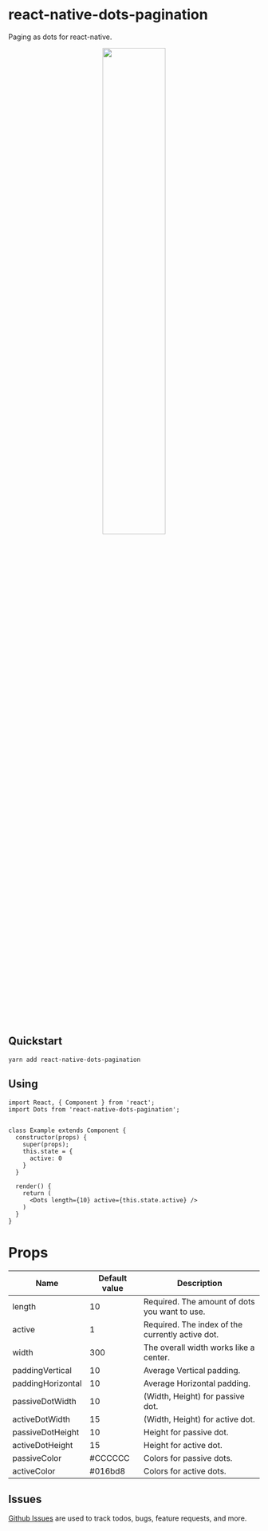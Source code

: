 # react-native-dots-pagination

Paging as dots for react-native.

<p align="center">
  <img src="https://raw.githubusercontent.com/tsepeti/react-native-dots-pagination/master/record.gif" width="50%" />
</p>

## Quickstart
    yarn add react-native-dots-pagination
    
## Using

```JS
import React, { Component } from 'react';
import Dots from 'react-native-dots-pagination';


class Example extends Component {
  constructor(props) {
    super(props);
    this.state = {
      active: 0
    }
  }
  
  render() {
    return (
      <Dots length={10} active={this.state.active} />
    )
  }
}
```

# Props

| Name | Default value | Description |
|--|--|--|
| length | 10 | Required. The amount of dots you want to use. |
| active | 1 | Required. The index of the currently active dot. |
| width | 300 | The overall width works like a center. |
| paddingVertical | 10 | Average Vertical padding. |
| paddingHorizontal | 10 | Average Horizontal padding. |
| passiveDotWidth | 10 | (Width, Height) for passive dot. |
| activeDotWidth | 15 | (Width, Height) for active dot. |
| passiveDotHeight | 10 | Height for passive dot. |
| activeDotHeight | 15 | Height for active dot. |
| passiveColor | #CCCCCC | Colors for passive dots. |
| activeColor | #016bd8 | Colors for active dots. |

## Issues

[Github Issues](https://github.com/tsepeti/react-native-dots-pagination/issues) are used to track todos, bugs, feature requests, and more.

